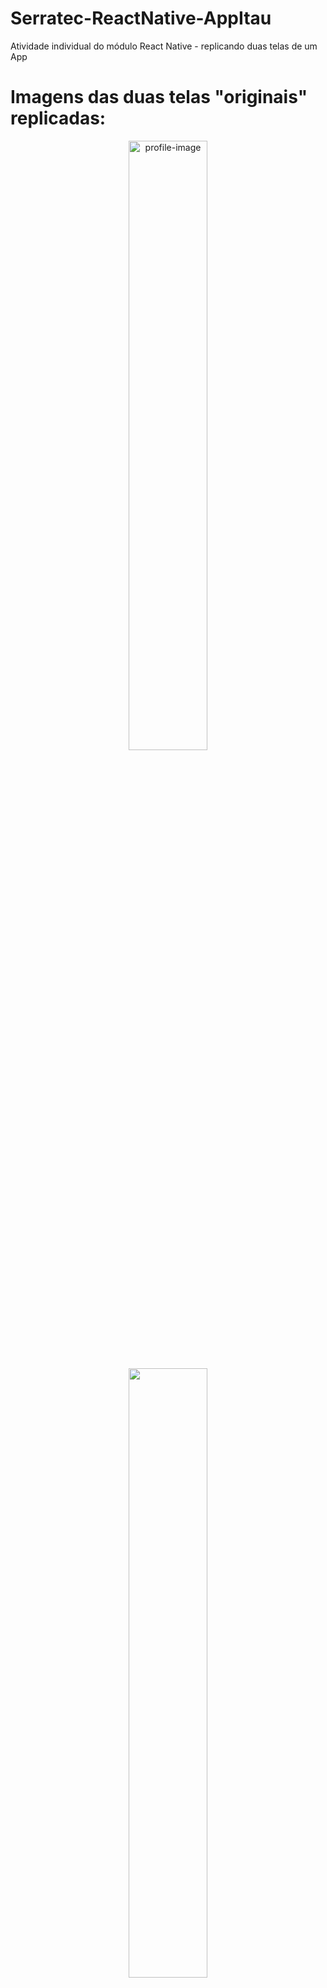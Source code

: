 # Serratec-ReactNative-AppItau
Atividade individual do módulo React Native - replicando duas telas de um App

<h1> Imagens das duas telas "originais" replicadas:</h1>

<p align="center">
  <img width=50% src="https://user-images.githubusercontent.com/57160228/125146781-0f6c4180-e0fe-11eb-9f36-c5897203b84e.jpeg" alt="profile-image"/>
</p>

<p align="center">
  <img width=50% src="https://user-images.githubusercontent.com/57160228/125146810-3e82b300-e0fe-11eb-96c1-2bbfcb457f9c.jpeg"/>
</p>

